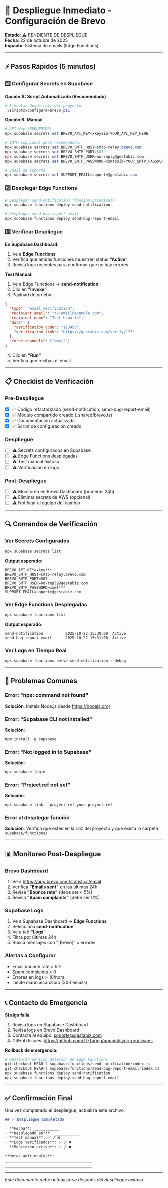 # 🚀 Despliegue Inmediato - Configuración de Brevo

**Estado**: ⚠️ PENDIENTE DE DESPLIEGUE  
**Fecha**: 22 de octubre de 2025  
**Impacto**: Sistema de emails (Edge Functions)

---

## ⚡ Pasos Rápidos (5 minutos)

### 1️⃣ Configurar Secrets en Supabase

**Opción A: Script Automatizado (Recomendado)**
```powershell
# Ejecutar desde raíz del proyecto
.\scripts\configure-brevo.ps1
```

**Opción B: Manual**
```powershell
# API Key (REQUERIDO)
npx supabase secrets set BREVO_API_KEY=xkeysib-YOUR_API_KEY_HERE

# SMTP (opcional pero recomendado)
npx supabase secrets set BREVO_SMTP_HOST=smtp-relay.brevo.com
npx supabase secrets set BREVO_SMTP_PORT=587
npx supabase secrets set BREVO_SMTP_USER=no-reply@gestabiz.com
npx supabase secrets set BREVO_SMTP_PASSWORD=xsmtpsib-YOUR_SMTP_PASSWORD_HERE

# Email de soporte
npx supabase secrets set SUPPORT_EMAIL=soporte@gestabiz.com
```

### 2️⃣ Desplegar Edge Functions

```powershell
# Desplegar send-notification (función principal)
npx supabase functions deploy send-notification

# Desplegar send-bug-report-email
npx supabase functions deploy send-bug-report-email
```

### 3️⃣ Verificar Despliegue

**En Supabase Dashboard**:
1. Ve a **Edge Functions**
2. Verifica que ambas funciones muestren status **"Active"**
3. Revisa logs recientes para confirmar que no hay errores

**Test Manual**:
1. Ve a Edge Functions → **send-notification**
2. Clic en **"Invoke"**
3. Payload de prueba:
```json
{
  "type": "email_verification",
  "recipient_email": "tu-email@example.com",
  "recipient_name": "Test Usuario",
  "data": {
    "verification_code": "123456",
    "verification_link": "https://gestabiz.com/verify/123"
  },
  "force_channels": ["email"]
}
```
4. Clic en **"Run"**
5. Verifica que recibas el email

---

## 📋 Checklist de Verificación

### Pre-Despliegue
- [x] ✅ Código refactorizado (send-notification, send-bug-report-email)
- [x] ✅ Módulo compartido creado (_shared/brevo.ts)
- [x] ✅ Documentación actualizada
- [x] ✅ Script de configuración creado

### Despliegue
- [ ] ⚠️ Secrets configurados en Supabase
- [ ] ⚠️ Edge Functions desplegadas
- [ ] ⚠️ Test manual exitoso
- [ ] ⚠️ Verificación en logs

### Post-Despliegue
- [ ] ⚠️ Monitoreo en Brevo Dashboard (primeras 24h)
- [ ] ⚠️ Eliminar secrets de AWS (opcional)
- [ ] ⚠️ Notificar al equipo del cambio

---

## 🔍 Comandos de Verificación

### Ver Secrets Configurados
```powershell
npx supabase secrets list
```

**Output esperado**:
```
BREVO_API_KEY=xkey***
BREVO_SMTP_HOST=smtp-relay.brevo.com
BREVO_SMTP_PORT=587
BREVO_SMTP_USER=no-reply@gestabiz.com
BREVO_SMTP_PASSWORD=xsmt***
SUPPORT_EMAIL=soporte@gestabiz.com
```

### Ver Edge Functions Desplegadas
```powershell
npx supabase functions list
```

**Output esperado**:
```
send-notification          2025-10-22 15:30:00  Active
send-bug-report-email      2025-10-22 15:31:00  Active
```

### Ver Logs en Tiempo Real
```powershell
npx supabase functions serve send-notification --debug
```

---

## 🚨 Problemas Comunes

### Error: "npx: command not found"
**Solución**: Instala Node.js desde https://nodejs.org/

### Error: "Supabase CLI not installed"
**Solución**:
```powershell
npm install -g supabase
```

### Error: "Not logged in to Supabase"
**Solución**:
```powershell
npx supabase login
```

### Error: "Project ref not set"
**Solución**:
```powershell
npx supabase link --project-ref your-project-ref
```

### Error al desplegar función
**Solución**: Verifica que estés en la raíz del proyecto y que exista la carpeta `supabase/functions/`

---

## 📊 Monitoreo Post-Despliegue

### Brevo Dashboard
1. Ve a https://app.brevo.com/statistics/email
2. Verifica **"Emails sent"** en las últimas 24h
3. Revisa **"Bounce rate"** (debe ser < 5%)
4. Revisa **"Spam complaints"** (debe ser 0%)

### Supabase Logs
1. Ve a Supabase Dashboard → **Edge Functions**
2. Selecciona **send-notification**
3. Ve a tab **"Logs"**
4. Filtra por últimas 24h
5. Busca mensajes con "[Brevo]" o errores

### Alertas a Configurar
- Email bounce rate > 5%
- Spam complaints > 0
- Errores en logs > 10/hora
- Límite diario alcanzado (300 emails)

---

## 📞 Contacto de Emergencia

**Si algo falla**:
1. Revisa logs en Supabase Dashboard
2. Revisa logs en Brevo Dashboard
3. Contacta al equipo: soporte@gestabiz.com
4. GitHub Issues: https://github.com/TI-Turing/appointsync-pro/issues

**Rollback de emergencia**:
```powershell
# Restaurar versión anterior de Edge Functions
git checkout HEAD~1 supabase/functions/send-notification/index.ts
git checkout HEAD~1 supabase/functions/send-bug-report-email/index.ts
npx supabase functions deploy send-notification
npx supabase functions deploy send-bug-report-email
```

---

## ✅ Confirmación Final

Una vez completado el despliegue, actualiza este archivo:

```markdown
## ✅ Despliegue Completado

- **Fecha**: ___________
- **Desplegado por**: ___________
- **Test manual**: ✅ / ❌
- **Logs verificados**: ✅ / ❌
- **Monitoreo activo**: ✅ / ❌

**Notas adicionales**:
_______________________________________
_______________________________________
```

---

*Este documento debe actualizarse después del despliegue exitoso.*

